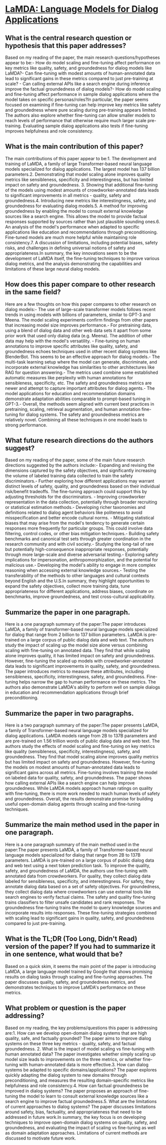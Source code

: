 # [LaMDA: Language Models for Dialog Applications](https://arxiv.org/abs/2201.08239)

## What is the central research question or hypothesis that this paper addresses?

 Based on my reading of the paper, the main research questions/hypotheses appear to be:- How do model scaling and fine-tuning affect performance on key metrics like quality, safety, and groundedness for dialog models like LaMDA?- Can fine-tuning with modest amounts of human-annotated data lead to significant gains in these metrics compared to just pre-training at scale? - Can calling external APIs like a search engine during inference improve the factual groundedness of dialog models?- How do model scaling and fine-tuning affect performance in sample dialog applications where the model takes on specific personas/roles?In particular, the paper seems focused on examining if fine-tuning can help improve key metrics like safety and groundedness where pure scaling during pre-training appears limited. The authors also explore whether fine-tuning can allow smaller models to reach levels of performance that otherwise require much larger scale pre-training. Evaluating sample dialog applications also tests if fine-tuning improves helpfulness and role consistency.


## What is the main contribution of this paper?

 The main contributions of this paper appear to be:1. The development and training of LaMDA, a family of large Transformer-based neural language models specialized for dialog applications. The largest model has 137 billion parameters.2. Demonstrating that model scaling alone improves quality metrics like sensibleness, specificity and interestingness, but has limited impact on safety and groundedness. 3. Showing that additional fine-tuning of the models using modest amounts of crowdworker-annotated data leads to significant improvements in all metrics - quality, safety and groundedness.4. Introducing new metrics like interestingness, safety, and groundedness for evaluating dialog models.5. A method for improving groundedness by enabling the model to consult external knowledge sources like a search engine. This allows the model to provide factual responses supported by sources rather than just plausible sounding ones.6. An analysis of the model's performance when adapted to specific applications like education and recommendations through preconditioning. Fine-tuned models are much more helpful while maintaining role consistency.7. A discussion of limitations, including potential biases, safety risks, and challenges in defining universal notions of safety and appropriateness.In summary, the key innovations seem to be the development of LaMDA itself, the fine-tuning techniques to improve various dialog metrics, and the analysis demonstrating the capabilities and limitations of these large neural dialog models.


## How does this paper compare to other research in the same field?

 Here are a few thoughts on how this paper compares to other research on dialog models:- The use of large-scale transformer models follows recent trends in using models with billions of parameters, similar to GPT-3 and Meena. The model scaling experiments confirm findings from other papers that increasing model size improves performance.- For pretraining data, using a blend of dialog data and other web data sets it apart from some prior work that used only dialog data (e.g. Meena). The addition of other data may help with the model's versatility. - Fine-tuning on human annotations to improve specific attributes like quality, safety, and groundedness echoes techniques used in other recent dialog systems like BlenderBot. This seems to be an effective approach for dialog models.- The multi-task learning setup where the model can generate, discriminate, and incorporate external knowledge has similarities to other architectures like RAG for question answering.- The metrics used combine some established automatic measures like perplexity with human annotations for sensibleness, specificity, etc. The safety and groundedness metrics are newer and attempt to capture important attributes for dialog agents.- The model applications for education and recommendation domains demonstrate adaptation abilities comparable to prompt-based tuning in GPT-3.- Overall, the methods seem aligned with current best practices in pretraining, scaling, retrieval augmentation, and human annotation fine-tuning for dialog systems. The safety and groundedness metrics are relatively novel. Combining all these techniques in one model leads to strong performance.


## What future research directions do the authors suggest?

 Based on my reading of the paper, some of the main future research directions suggested by the authors include:- Expanding and revising the dimensions captured by the safety objectives, and significantly increasing the volume of labeled training data collected to train the safety discriminators.- Further exploring how different applications may warrant distinct levels of safety, quality, and groundedness based on their individual risk/benefit tradeoffs. The fine-tuning approach could support this by adjusting thresholds for the discriminators. - Improving crowdworker representation in the data collection, potentially through broader recruiting or statistical estimation methods.- Developing richer taxonomies and definitions related to dialog agent behaviors like politeness to avoid misspecification and better encode cultural norms. - Mitigating statistical biases that may arise from the model's tendency to generate certain responses more frequently for particular groups. This could involve data filtering, control codes, or other bias mitigation techniques.- Building safety benchmarks and canonical test sets through greater coordination in the research community and with civil society.- Studying the long-tail of rare but potentially high-consequence inappropriate responses, potentially through more large-scale and diverse adversarial testing.- Exploring safety implications for impersonation, anthropomorphization, and the potential for malicious use.- Developing the model's ability to engage in more complex reasoning when accessing external knowledge sources.- Testing the transferability of the methods to other languages and cultural contexts beyond English and the U.S.In summary, they highlight opportunities to expand the safety objectives, collect more training data, tune appropriateness for different applications, address biases, coordinate on benchmarks, improve groundedness, and test cross-cultural applicability.


## Summarize the paper in one paragraph.

 Here is a one paragraph summary of the paper:The paper introduces LaMDA, a family of transformer-based neural language models specialized for dialog that range from 2 billion to 137 billion parameters. LaMDA is pre-trained on a large corpus of public dialog data and web text. The authors study the impact of scaling up the model size alone versus combining scaling with fine-tuning on annotated data. They find that while scaling alone improves quality, it has limited impact on safety and groundedness. However, fine-tuning the scaled up models with crowdworker-annotated data leads to significant improvements in quality, safety, and groundedness. The paper introduces metrics to measure these attributes, including sensibleness, specificity, interestingness, safety, and groundedness. Fine-tuning helps narrow the gap to human performance on these metrics. The authors also demonstrate LaMDA's ability to perform well on sample dialogs in education and recommendation applications through brief preconditioning.


## Summarize the paper in two paragraphs.

 Here is a two paragraph summary of the paper:The paper presents LaMDA, a family of Transformer-based neural language models specialized for dialog applications. LaMDA models range from 2B to 137B parameters and are pre-trained on 1.56 trillion words of public dialog data and web text. The authors study the effects of model scaling and fine-tuning on key metrics like quality (sensibleness, specificity, interestingness), safety, and groundedness. They find that model scaling alone improves quality metrics but has limited impact on safety and groundedness. However, fine-tuning the models on modest amounts of human-annotated data leads to significant gains across all metrics. Fine-tuning involves training the model on labeled data for quality, safety, and groundedness. The paper shows how calling external APIs like a search engine can help improve groundedness. While LaMDA models approach human ratings on quality with fine-tuning, there is more work needed to reach human levels of safety and groundedness. Overall, the results demonstrate promise for building useful open-domain dialog agents through scaling and fine-tuning techniques.


## Summarize the main method used in the paper in one paragraph.

 Here is a one paragraph summary of the main method used in the paper:The paper presents LaMDA, a family of Transformer-based neural language models specialized for dialog that range from 2B to 137B parameters. LaMDA is pre-trained on a large corpus of public dialog data and web text using a next token prediction task. To improve the quality, safety, and groundedness of LaMDA, the authors use fine-tuning with annotated data from crowdworkers. For quality, they collect dialog data labeled for sensibleness, specificity, and interestingness. For safety, they annotate dialog data based on a set of safety objectives. For groundedness, they collect dialog data where crowdworkers can use external tools like search engines to verify factual claims. The safety and quality fine-tuning trains classifiers to filter unsafe candidates and rank responses. The groundedness fine-tuning trains the model to query knowledge sources and incorporate results into responses. These fine-tuning strategies combined with scaling lead to significant gains in quality, safety, and groundedness compared to just pre-training.


## What is the TL;DR (Too Long, Didn't Read) version of the paper? If you had to summarize it in one sentence, what would that be?

 Based on a quick skim, it seems the main point of the paper is introducing LaMDA, a large language model trained by Google that shows promising results on dialog tasks through scaling and fine-tuning approaches. The paper discusses quality, safety, and groundedness metrics, and demonstrates techniques to improve LaMDA's performance on these metrics.


## What problem or question is the paper addressing?

 Based on my reading, the key problems/questions this paper is addressing are:1. How can we develop open-domain dialog systems that are high quality, safe, and factually grounded? The paper aims to improve dialog systems on these three key metrics - quality, safety, and factual groundedness. 2. What is the impact of model scaling vs fine-tuning with human annotated data? The paper investigates whether simply scaling up model size leads to improvements on the three metrics, or whether fine-tuning with human-annotated data is more effective.3. How can dialog systems be adapted to specific domains/applications? The paper explores quickly adapting the dialog system to new domains through preconditioning, and measures the resulting domain-specific metrics like helpfulness and role consistency.4. How can factual groundedness be improved in dialog systems? The paper proposes an approach of fine-tuning the model to learn to consult external knowledge sources like a search engine to improve factual groundedness.5. What are the limitations of current approaches to dialog systems? The paper discusses limitations around safety, bias, factuality, and appropriateness that need to be addressed in future work.In summary, the key focus is on developing techniques to improve open-domain dialog systems on quality, safety, and groundedness, and evaluating the impact of scaling vs fine-tuning as well as domain adaptation approaches. Limitations of current methods are discussed to motivate future work.
